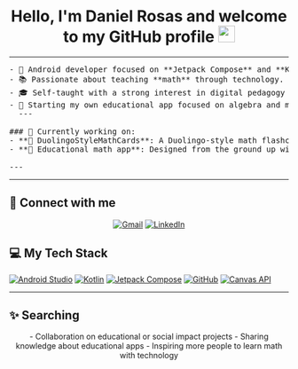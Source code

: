 <h1 align="center">
Hello, I'm Daniel Rosas and welcome to my GitHub profile
	<a href="https://github.com/Mictlanti" target="_self">
		<img src="https://media.giphy.com/media/hvRJCLFzcasrR4ia7z/giphy.gif" width="30">
	</a>
</h1>

<hr>

<pre>
- 📱 Android developer focused on **Jetpack Compose** and **Kotlin**.
- 📚 Passionate about teaching **math** through technology.
- 🎓 Self-taught with a strong interest in digital pedagogy and educational app design.
- 🚀 Starting my own educational app focused on algebra and mathematical logic.
  ---

### 🧠 Currently working on:
- **📲 DuolingoStyleMathCards**: A Duolingo-style math flashcard system with interactive logic for ordering and completing algebraic expressions.
- **🧮 Educational math app**: Designed from the ground up with Jetpack Compose, focusing on key topics like simplification, factoring, and quadratic equations.

---
</pre>
<hr>

## 🤝 Connect with me

<p align="center">
	<a href="mailto:rosasf.daniel@gmail.com"><img img src="https://img.shields.io/badge/gmail-%23EA4335.svg?style=plastic&logo=gmail&logoColor=white" alt="Gmail"/></a>
	<a href="https://www.linkedin.com/in/mihmatikapp/"><img src="https://img.shields.io/badge/linkedin-%230A66C2.svg?style=plastic&logo=linkedin&logoColor=white" alt="LinkedIn"/></a>
</p>

## 💻 My Tech Stack

<p>
    <a href="https://developer.android.com/studio"><img alt="Android Studio" src="https://img.shields.io/badge/Android%20Studio-%233DDC84.svg?style=for-the-badge&logo=android-studio&logoColor=white" /></a>
<a href="https://kotlinlang.org/"><img alt="Kotlin" src="https://img.shields.io/badge/Kotlin-%230095D5.svg?style=for-the-badge&logo=kotlin&logoColor=white" /></a>
<a href="https://developer.android.com/jetpack/compose"><img alt="Jetpack Compose" src="https://img.shields.io/badge/Jetpack%20Compose-%23009688.svg?style=for-the-badge&logo=jetpack-compose&logoColor=white" /></a>
<a href="https://github.com/"><img alt="GitHub" src="https://img.shields.io/badge/GitHub-%23121011.svg?style=for-the-badge&logo=github&logoColor=white" /></a>
<a href="https://developer.android.com/reference/android/graphics/Canvas"><img alt="Canvas API" src="https://img.shields.io/badge/Canvas%20API-%23FF6F00.svg?style=for-the-badge&logo=android&logoColor=white" /></a>
</p>

  <hr>

## ✨ Searching 
<p align="center">
  - Collaboration on educational or social impact projects
  - Sharing knowledge about educational apps
  - Inspiring more people to learn math with technology
</p>
  
